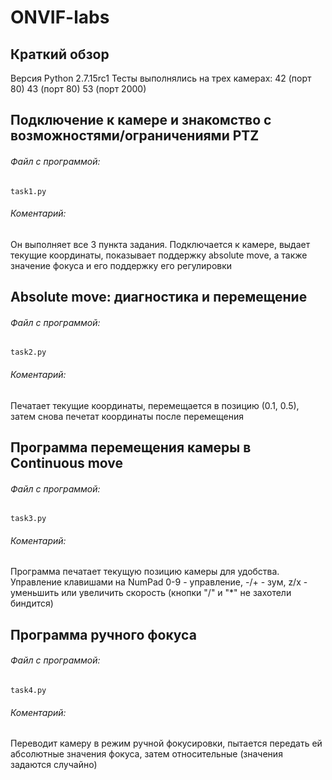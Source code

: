 # ONVIF-labs

## Краткий обзор
Версия Python 2.7.15rc1
Тесты выполнялись на трех камерах:
42 (порт 80)
43 (порт 80)
53 (порт 2000)

## Подключение к камере и знакомство с возможностями/ограничениями PTZ
###### Файл с программой:
    task1.py

###### Коментарий:
Он выполняет все 3 пункта задания. Подключается к камере, выдает текущие координаты, показывает поддержку absolute move, a также значение фокуса и его поддержку его регулировки

## Absolute move: диагностика и перемещение
###### Файл с программой:
    task2.py

###### Коментарий:
Печатает текущие координаты, перемещается в позицию (0.1, 0.5), затем снова печетат координаты после перемещения

## Программа перемещения камеры в Continuous move
###### Файл с программой:
    task3.py

###### Коментарий:
Программа печатает текущую позицию камеры для удобства. Управление клавишами на NumPad 0-9 - управление, -/+ - зум, z/x - уменьшить или увеличить скорость (кнопки "/" и "*" не захотели биндится)

## Программа ручного фокуса
###### Файл с программой:
    task4.py

###### Коментарий:
Переводит камеру в режим ручной фокусировки, пытается передать ей абсолютные значения фокуса, затем относительные (значения задаются случайно)